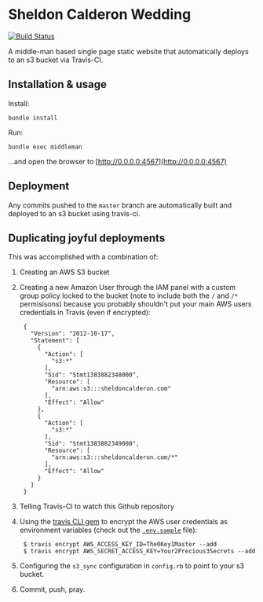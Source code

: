 Sheldon Calderon Wedding
========================

[![Build Status](https://travis-ci.org/bensheldon/sheldoncalderon-wedding.png?branch=master)](https://travis-ci.org/bensheldon/sheldoncalderon-wedding)

A middle-man based single page static website that automatically deploys to an s3 bucket via Travis-CI.

Installation & usage
--------------------

Install:

```
bundle install
```

Run:

```
bundle exec middleman
```

...and open the browser to [http://0.0.0.0:4567](http://0.0.0.0:4567)


Deployment
----------

Any commits pushed to the `master` branch are automatically built and deployed to an s3 bucket using travis-ci.

Duplicating joyful deployments
-----------------------------

This was accomplished with a combination of:

1. Creating an AWS S3 bucket
2. Creating a new Amazon User through the IAM panel with a custom group policy locked to the bucket (note to include both the `/` and `/*` permisisons) because you probably shouldn't put your main AWS users credentials in Travis (even if encrypted):

        {
          "Version": "2012-10-17",
          "Statement": [
            {
              "Action": [
                "s3:*"
              ],
              "Sid": "Stmt1383882348000",
              "Resource": [
                "arn:aws:s3:::sheldoncalderon.com"
              ],
              "Effect": "Allow"
            },
            {
              "Action": [
                "s3:*"
              ],
              "Sid": "Stmt1383882349000",
              "Resource": [
                "arn:aws:s3:::sheldoncalderon.com/*"
              ],
              "Effect": "Allow"
            }
          ]
        }

3. Telling Travis-CI to watch this Github repository
4. Using the [travis CLI gem](https://rubygems.org/gems/travis) to encrypt the AWS user credentials as environment variables (check out the [`.env.sample`](.env.sample) file):

        $ travis encrypt AWS_ACCESS_KEY_ID=The0Key1Master --add
        $ travis encrypt AWS_SECRET_ACCESS_KEY=Your2Precious3Secrets --add
5. Configuring the `s3_sync` configuration in `config.rb` to point to your s3 bucket.
6. Commit, push, pray.
